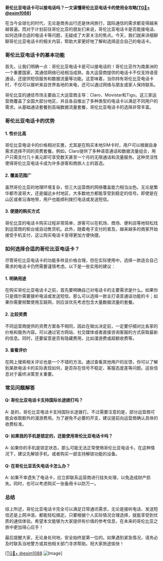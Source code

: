 **哥伦比亚电话卡可以接电话吗？一文读懂哥伦比亚电话卡的使用全攻略[[TG💪+ @esim1088](https://t.me/s/esim1088)]**

在当今全球化的时代，无论是商务出行还是休闲旅行，国际通信的需求都变得越来越普遍。而对于计划前往哥伦比亚的朋友们来说，哥伦比亚电话卡是否能接电话、如何选择合适的电话卡等问题，无疑成了大家关注的焦点。今天，我们就来详细聊聊哥伦比亚电话卡的相关内容，帮助大家更好地了解和选择适合自己的电话卡。

### 哥伦比亚电话卡的基本功能

首先，让我们明确一点：哥伦比亚电话卡是可以接电话的！哥伦比亚作为南美洲的一个重要国家，其通信网络已经相当成熟，各大运营商提供的电话卡不仅支持语音通话，还提供短信服务和数据流量等功能。这意味着，当你持有哥伦比亚电话卡时，不仅可以接听来自世界各地的来电，还可以通过网络与朋友或家人保持联系。

哥伦比亚的通信市场主要由三大运营商主导：Claro、Movistar和Tigo。这三家运营商覆盖了全国大部分地区，并且各自推出了多种类型的电话卡以满足不同用户的需求。从基础通话套餐到高端数据流量套餐，哥伦比亚电话卡的选择非常丰富。

### 哥伦比亚电话卡的优势

#### 1. **性价比高**
哥伦比亚电话卡的价格相对实惠，尤其是在购买本地SIM卡时，用户可以根据自身需求选择不同的资费套餐。例如，Claro提供了多种语音通话和数据流量组合，用户只需支付几十美元即可享受数天甚至一个月的无限通话和流量服务。这种灵活性使得哥伦比亚电话卡成为许多游客和商旅人士的首选。

#### 2. **覆盖范围广**
虽然哥伦比亚的地理环境复杂，但三大运营商的网络覆盖能力相当出色。无论是繁华都市波哥大，还是偏远乡村地区，大多数地方都能享受到稳定的信号。即使是在山区或者沿海地带，用户也能顺利拨打电话或发送短信。

#### 3. **便捷的购买方式**
哥伦比亚的电话卡购买过程非常简单，游客可以在机场、商场、便利店等地轻松找到运营商的柜台或自动售货机。此外，随着电子支付的普及，越来越多的商家开始接受手机支付，这让购买电话卡变得更加方便快捷。

### 如何选择合适的哥伦比亚电话卡？

尽管哥伦比亚电话卡的功能多样且价格合理，但在实际使用中，选择一款适合自己需求的电话卡仍然需要谨慎考虑。以下是一些实用的建议：

#### 1. **明确用途**
在购买哥伦比亚电话卡之前，首先要明确自己对电话卡的主要需求是什么。如果你只是偶尔需要接听电话或发送短信，那么可以选择一款主打语音通话功能的卡；如果你需要频繁使用互联网，则应该优先考虑包含大量数据流量的套餐。

#### 2. **比较资费**
不同运营商提供的资费方案各不相同，因此在做出决定前，一定要仔细对比各家的价格和服务内容。可以通过官方网站、社交媒体或者直接咨询客服的方式获取最新的信息。同时，还要留意是否有隐藏费用，比如漫游费或超额收费等。

#### 3. **查看评价**
在网上搜索相关评论也是一个不错的方法。通过查看其他用户的反馈，你可以了解到某款电话卡的实际表现如何，是否存在信号不稳定、客服态度差等问题。这些信息对于最终决策至关重要。

### 常见问题解答

#### Q: 哥伦比亚电话卡支持国际长途拨打吗？
A: 是的，哥伦比亚电话卡支持国际长途拨打。不过需要注意的是，部分运营商可能会收取额外的漫游费用。为了避免不必要的开支，建议提前向运营商确认具体的收费标准。

#### Q: 如果我的手机是锁定的，还能使用哥伦比亚电话卡吗？
A: 如果你的手机是锁定状态，那么可能无法正常使用哥伦比亚电话卡。在这种情况下，建议先解锁手机，或者购买一部支持解锁功能的设备。

#### Q: 在哥伦比亚丢失电话卡怎么办？
A: 如果不幸遗失了电话卡，应立即联系运营商进行挂失处理，以免造成财产损失。同时，也可以考虑购买一张备用卡以防万一。

### 总结

综上所述，哥伦比亚电话卡完全可以满足日常通讯需求，无论是接听电话、发送短信还是上网冲浪，都能轻松搞定。只要根据个人实际情况合理选择，就能享受到优质的通信体验。希望本文能够为大家提供有价值的参考信息，在未来的哥伦比亚之旅中更加得心应手！

最后提醒大家，无论身处何地，安全始终是第一位的。如果遇到紧急情况，请务必及时联系当地警方或其他相关部门寻求帮助。祝大家旅途愉快！

[[TG💪+ @esim1088](https://t.me/s/esim1088) ![Image](https://i.postimg.cc/4NQfJmqS/Snipaste-2025-05-13-00-14-12.png)]